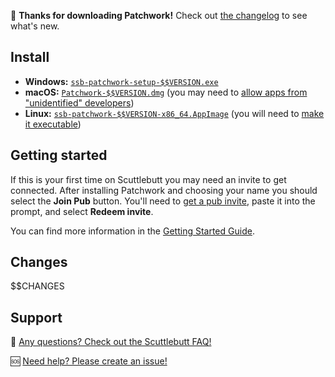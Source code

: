 :tada: **Thanks for downloading Patchwork!** Check out [the changelog](https://github.com/ssbc/patchwork/blob/master/docs/CHANGELOG.md) to see what's new.
## Install

- **Windows:** [`ssb-patchwork-setup-$$VERSION.exe`][exe]
- **macOS:** [`Patchwork-$$VERSION.dmg`][dmg] (you may need to [allow apps from "unidentified" developers](https://support.apple.com/kb/PH25088))
- **Linux:** [`ssb-patchwork-$$VERSION-x86_64.AppImage`][appimage] (you will need to [make it executable](https://docs.appimage.org/user-guide/run-appimages.html))

## Getting started

If this is your first time on Scuttlebutt you may need an invite to get connected. After installing Patchwork and choosing your name you should select the **Join Pub** button. You'll need to [get a pub invite](https://github.com/ssbc/ssb-server/wiki/Pub-Servers#public-pubs), paste it into the prompt, and select **Redeem invite**.

You can find more information in the [Getting Started Guide](https://www.scuttlebutt.nz/getting-started).

## Changes
$$CHANGES
## Support

:thinking:  [Any questions? Check out the Scuttlebutt FAQ!](https://www.scuttlebutt.nz/faq/)

:sos: [Need help? Please create an issue!](https://github.com/ssbc/patchwork/issues/new)

[dmg]: https://github.com/ssbc/patchwork/releases/download/v$$VERSION/Patchwork-$$VERSION.dmg
[exe]: https://github.com/ssbc/patchwork/releases/download/v$$VERSION/ssb-patchwork-setup-$$VERSION.exe
[appimage]: https://github.com/ssbc/patchwork/releases/download/v$$VERSION/ssb-patchwork-$$VERSION-x86_64.AppImage
